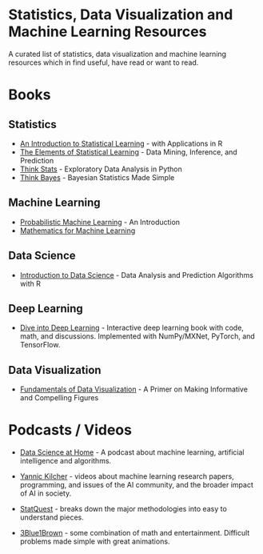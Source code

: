# Statistics, Data Visualization and Machine Learning Resources

A curated list of statistics, data visualization and machine learning resources which in find useful, have read or want to read.

# Books
## Statistics

- [An Introduction to Statistical Learning](https://www.statlearning.com/) - with Applications in R
- [The Elements of Statistical Learning](https://web.stanford.edu/~hastie/ElemStatLearn/) - Data Mining, Inference, and Prediction
- [Think Stats](https://greenteapress.com/wp/think-stats-2e/) - Exploratory Data Analysis in Python
- [Think Bayes](https://greenteapress.com/wp/think-bayes/) - Bayesian Statistics Made Simple


## Machine Learning

- [Probabilistic Machine Learning](https://probml.github.io/pml-book/book1.html) - An Introduction
- [Mathematics for Machine Learning](https://mml-book.github.io/)

## Data Science

- [Introduction to Data Science](https://rafalab.github.io/dsbook/) - Data Analysis and Prediction Algorithms with R

## Deep Learning

- [Dive into Deep Learning](https://d2l.ai/) - Interactive deep learning book with code, math, and discussions. Implemented with NumPy/MXNet, PyTorch, and TensorFlow. 

## Data Visualization

- [Fundamentals of Data Visualization](https://clauswilke.com/dataviz/) - A Primer on Making Informative and Compelling Figures

# Podcasts / Videos

- [Data Science at Home](https://datascienceathome.com) - A podcast about machine learning, artificial intelligence and algorithms.

- [Yannic Kilcher](https://www.youtube.com/c/YannicKilcher/) - videos about machine learning research papers, programming, and issues of the AI community, and the broader impact of AI in society.

- [StatQuest](https://www.youtube.com/c/joshstarmer/) - breaks down the major methodologies into easy to understand pieces. 

- [3Blue1Brown](https://www.youtube.com/c/3blue1brown/) - some combination of math and entertainment. Difficult problems  made simple with great animations.